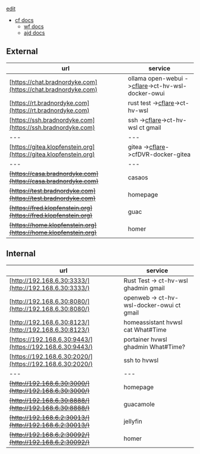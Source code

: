 [edit](https://github.com/2cld/cf/edit/master/README.md)

- [cf docs](./docs/)
  - [wf docs](./docs/wf)
  - [ajd docs](./docs/ajd)

## External

| url | service |
|---|---|
| [https://chat.bradnordyke.com](https://chat.bradnordyke.com) | ollama open-webui ->[cflare](https://dash.cloudflare.com/)->ct-hv-wsl-docker-owui |
| [https://rt.bradnordyke.com](https://rt.bradnordyke.com) | rust test ->[cflare](https://dash.cloudflare.com/)->ct-hv-wsl |
| [https://ssh.bradnordyke.com](https://ssh.bradnordyke.com) | ssh ->[cflare](https://dash.cloudflare.com/)->ct-hv-wsl ct gmail |
|---|---|
| [https://gitea.klopfenstein.org](https://gitea.klopfenstein.org) | gitea ->[cflare](https://dash.cloudflare.com/)->cfDVR-docker-gitea |
|---|---|
| ~~[https://casa.bradnordyke.com](https://casa.bradnordyke.com)~~ | casaos |
| ~~[https://test.bradnordyke.com](https://test.bradnordyke.com)~~ | homepage |
| ~~[https://fred.klopfenstein.org](https://fred.klopfenstein.org)~~ | guac |
| ~~[https://home.klopfenstein.org](https://home.klopfenstein.org)~~ | homer |

## Internal

| url | service |
|---|---|
| [http://192.168.6.30:3333/](http://192.168.6.30:3333/) | Rust Test -> ct-hv-wsl ghadmin gmail |
| [http://192.168.6.30:8080/](http://192.168.6.30:8080/) | openweb -> ct-hv-wsl-docker-owui ct gmail |
| [http://192.168.6.30:8123/](http://192.168.6.30:8123/) | homeassistant hvwsl cat What#Time |
| [https://192.168.6.30:9443/](https://192.168.6.30:9443/) | portainer hvwsl ghadmin What#Time? |
| [https://192.168.6.30:2020/](https://192.168.6.30:2020/) | ssh to hvwsl |
|---|---|
| ~~[http://192.168.6.30:3000/](http://192.168.6.30:3000/)~~ | homepage |
| ~~[http://192.168.6.30:8888/](http://192.168.6.30:8888/)~~ | guacamole |
| ~~[http://192.168.6.2:30013/](http://192.168.6.2:30013/)~~ | jellyfin |
| ~~[http://192.168.6.2:30092/](http://192.168.6.2:30092/)~~ | homer |




